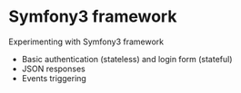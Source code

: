 Symfony3 framework
=========

Experimenting with Symfony3 framework
- Basic authentication (stateless) and login form (stateful)
- JSON responses
- Events triggering
